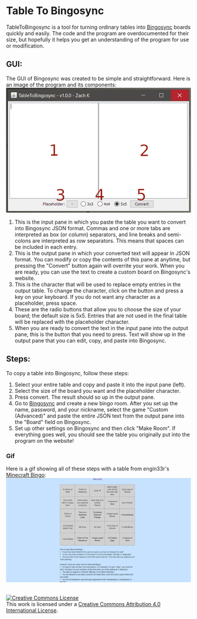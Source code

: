# Table To Bingosync
TableToBingosync is a tool for turning ordinary tables into [Bingosync](https://bingosync.com/) boards quickly and easily. The code and the program are overdocumented for their size, but hopefully it helps you get an understanding of the program for use or modification.

## GUI:
The GUI of Bingosync was created to be simple and straightforward. Here is an image of the program and its components:<br>
![GUI.png](resources/GUI.png)<br>
1. This is the input pane in which you paste the table you want to convert into Bingosync JSON format. Commas and one or more tabs are interpreted as box (or column) separators, and line breaks and semi-colons are interpreted as row separators. This means that spaces can be included in each entry.
2. This is the output pane in which your converted text will appear in JSON format. You can modify or copy the contents of this pane at anytime, but pressing the "Convert" button again will overrite your work. When you are ready, you can use the text to create a custom board on Bingosync's website.
3. This is the character that will be used to replace empty entries in the output table. To change the character, click on the button and press a key on your keyboard. If you do not want any character as a placeholder, press space.
4. These are the radio buttons that allow you to choose the size of your board; the default size is 5x5. Entries that are not used in the final table will be replaced with the placeholder character.
5. When you are ready to convert the text in the input pane into the output pane, this is the button that you need to press. Text will show up in the output pane that you can edit, copy, and paste into Bingosync.

## Steps:
To copy a table into Bingosync, follow these steps:<br>
1. Select your entire table and copy and paste it into the input pane (left).
2. Select the size of the board you want and the placeholder character.
3. Press convert. The result should so up in the output pane.
4. Go to [Bingosync](https://bingosync.com) and create a new bingo room. After you set up the name, password, and your nickname, select the game "Custom (Advanced)" and paste the entire JSON text from the output pane into the "Board" field on Bingosync.
5. Set up other settings on Bingosync and then click "Make Room". If everything goes well, you should see the table you originally put into the program on the website!

### Gif
Here is a gif showing all of these steps with a table from engin33r's [Minecraft Bingo](http://engin33r.net/bingo):<br>
![Steps.gif](resources/Steps.gif)

<br>
<a rel="license" href="http://creativecommons.org/licenses/by/4.0/"><img alt="Creative Commons License" style="border-width:0" src="https://i.creativecommons.org/l/by/4.0/88x31.png" /></a><br />This work is licensed under a <a rel="license" href="http://creativecommons.org/licenses/by/4.0/">Creative Commons Attribution 4.0 International License</a>.